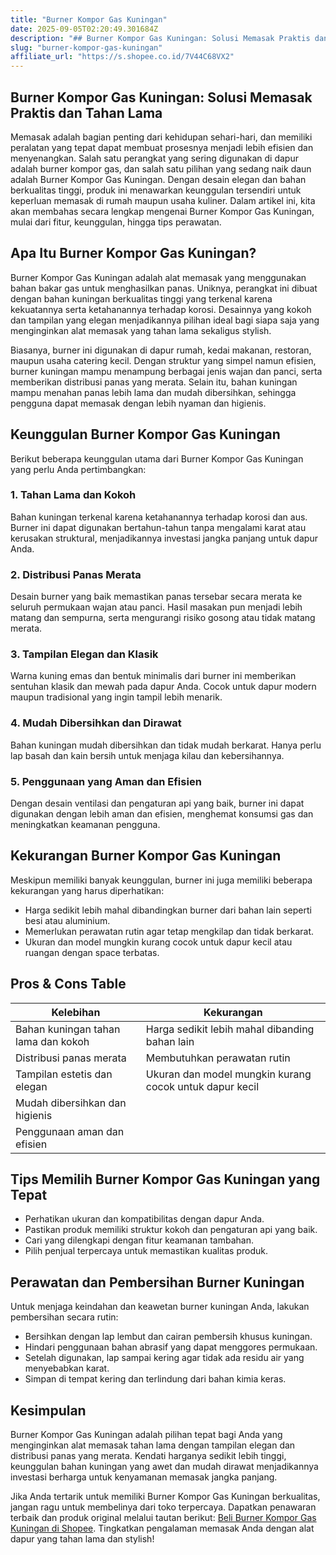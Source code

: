 ```yaml
---
title: "Burner Kompor Gas Kuningan"
date: 2025-09-05T02:20:49.301684Z
description: "## Burner Kompor Gas Kuningan: Solusi Memasak Praktis dan Tahan Lama..."
slug: "burner-kompor-gas-kuningan"
affiliate_url: "https://s.shopee.co.id/7V44C68VX2"
---
```

## Burner Kompor Gas Kuningan: Solusi Memasak Praktis dan Tahan Lama

Memasak adalah bagian penting dari kehidupan sehari-hari, dan memiliki peralatan yang tepat dapat membuat prosesnya menjadi lebih efisien dan menyenangkan. Salah satu perangkat yang sering digunakan di dapur adalah burner kompor gas, dan salah satu pilihan yang sedang naik daun adalah Burner Kompor Gas Kuningan. Dengan desain elegan dan bahan berkualitas tinggi, produk ini menawarkan keunggulan tersendiri untuk keperluan memasak di rumah maupun usaha kuliner. Dalam artikel ini, kita akan membahas secara lengkap mengenai Burner Kompor Gas Kuningan, mulai dari fitur, keunggulan, hingga tips perawatan.

## Apa Itu Burner Kompor Gas Kuningan?

Burner Kompor Gas Kuningan adalah alat memasak yang menggunakan bahan bakar gas untuk menghasilkan panas. Uniknya, perangkat ini dibuat dengan bahan kuningan berkualitas tinggi yang terkenal karena kekuatannya serta ketahanannya terhadap korosi. Desainnya yang kokoh dan tampilan yang elegan menjadikannya pilihan ideal bagi siapa saja yang menginginkan alat memasak yang tahan lama sekaligus stylish.

Biasanya, burner ini digunakan di dapur rumah, kedai makanan, restoran, maupun usaha catering kecil. Dengan struktur yang simpel namun efisien, burner kuningan mampu menampung berbagai jenis wajan dan panci, serta memberikan distribusi panas yang merata. Selain itu, bahan kuningan mampu menahan panas lebih lama dan mudah dibersihkan, sehingga pengguna dapat memasak dengan lebih nyaman dan higienis.

## Keunggulan Burner Kompor Gas Kuningan

Berikut beberapa keunggulan utama dari Burner Kompor Gas Kuningan yang perlu Anda pertimbangkan:

### 1. Tahan Lama dan Kokoh

Bahan kuningan terkenal karena ketahanannya terhadap korosi dan aus. Burner ini dapat digunakan bertahun-tahun tanpa mengalami karat atau kerusakan struktural, menjadikannya investasi jangka panjang untuk dapur Anda.

### 2. Distribusi Panas Merata

Desain burner yang baik memastikan panas tersebar secara merata ke seluruh permukaan wajan atau panci. Hasil masakan pun menjadi lebih matang dan sempurna, serta mengurangi risiko gosong atau tidak matang merata.

### 3. Tampilan Elegan dan Klasik

Warna kuning emas dan bentuk minimalis dari burner ini memberikan sentuhan klasik dan mewah pada dapur Anda. Cocok untuk dapur modern maupun tradisional yang ingin tampil lebih menarik.

### 4. Mudah Dibersihkan dan Dirawat

Bahan kuningan mudah dibersihkan dan tidak mudah berkarat. Hanya perlu lap basah dan kain bersih untuk menjaga kilau dan kebersihannya.

### 5. Penggunaan yang Aman dan Efisien

Dengan desain ventilasi dan pengaturan api yang baik, burner ini dapat digunakan dengan lebih aman dan efisien, menghemat konsumsi gas dan meningkatkan keamanan pengguna.

## Kekurangan Burner Kompor Gas Kuningan

Meskipun memiliki banyak keunggulan, burner ini juga memiliki beberapa kekurangan yang harus diperhatikan:

- Harga sedikit lebih mahal dibandingkan burner dari bahan lain seperti besi atau aluminium.
- Memerlukan perawatan rutin agar tetap mengkilap dan tidak berkarat.
- Ukuran dan model mungkin kurang cocok untuk dapur kecil atau ruangan dengan space terbatas.

## Pros & Cons Table

| Kelebihan                         | Kekurangan                                   |
|-----------------------------------|----------------------------------------------|
| Bahan kuningan tahan lama dan kokoh | Harga sedikit lebih mahal dibanding bahan lain |
| Distribusi panas merata          | Membutuhkan perawatan rutin                |
| Tampilan estetis dan elegan     | Ukuran dan model mungkin kurang cocok untuk dapur kecil |
| Mudah dibersihkan dan higienis |                                              |
| Penggunaan aman dan efisien     |                                              |

## Tips Memilih Burner Kompor Gas Kuningan yang Tepat

- Perhatikan ukuran dan kompatibilitas dengan dapur Anda.
- Pastikan produk memiliki struktur kokoh dan pengaturan api yang baik.
- Cari yang dilengkapi dengan fitur keamanan tambahan.
- Pilih penjual terpercaya untuk memastikan kualitas produk.

## Perawatan dan Pembersihan Burner Kuningan

Untuk menjaga keindahan dan keawetan burner kuningan Anda, lakukan pembersihan secara rutin:

- Bersihkan dengan lap lembut dan cairan pembersih khusus kuningan.
- Hindari penggunaan bahan abrasif yang dapat menggores permukaan.
- Setelah digunakan, lap sampai kering agar tidak ada residu air yang menyebabkan karat.
- Simpan di tempat kering dan terlindung dari bahan kimia keras.

## Kesimpulan

Burner Kompor Gas Kuningan adalah pilihan tepat bagi Anda yang menginginkan alat memasak tahan lama dengan tampilan elegan dan distribusi panas yang merata. Kendati harganya sedikit lebih tinggi, keunggulan bahan kuningan yang awet dan mudah dirawat menjadikannya investasi berharga untuk kenyamanan memasak jangka panjang.

Jika Anda tertarik untuk memiliki Burner Kompor Gas Kuningan berkualitas, jangan ragu untuk membelinya dari toko terpercaya. Dapatkan penawaran terbaik dan produk original melalui tautan berikut: [Beli Burner Kompor Gas Kuningan di Shopee](https://s.shopee.co.id/7V44C68VX2). Tingkatkan pengalaman memasak Anda dengan alat dapur yang tahan lama dan stylish!